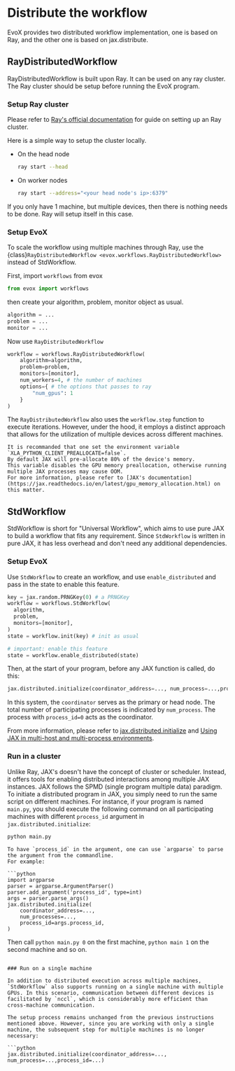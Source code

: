 # Distribute the workflow

EvoX provides two distributed workflow implementation, one is based on Ray, and the other one is based on jax.distribute.

## RayDistributedWorkflow

RayDistributedWorkflow is built upon Ray. It can be used on any ray cluster. The Ray cluster should be setup before running the EvoX program.

### Setup Ray cluster

Please refer to [Ray's official documentation](https://docs.ray.io/en/latest/cluster/getting-started.html) for guide on setting up an Ray cluster.

Here is a simple way to setup the cluster locally.

- On the head node
  ```bash
  ray start --head
  ```
- On worker nodes
  ```bash
  ray start --address="<your head node's ip>:6379"
  ```

If you only have 1 machine, but multiple devices, then there is nothing needs to be done. Ray will setup itself in this case.

### Setup EvoX

To scale the workflow using multiple machines through Ray, use the {class}`RayDistributedWorkflow <evox.workflows.RayDistributedWorkflow>` instead of StdWorkflow.

First, import `workflows` from evox

```python
from evox import workflows
```

then create your algorithm, problem, monitor object as usual.

```python
algorithm = ...
problem = ...
monitor = ...
```

Now use `RayDistributedWorkflow`
```python
workflow = workflows.RayDistributedWorkflow(
    algorithm=algorithm,
    problem=problem,
    monitors=[monitor],
    num_workers=4, # the number of machines
    options={ # the options that passes to ray
        "num_gpus": 1
    }
)
```

The `RayDistributedWorkflow` also uses the `workflow.step` function to execute iterations. However, under the hood, it employs a distinct approach that allows for the utilization of multiple devices across different machines.

```{tip}
It is recommanded that one set the environment variable `XLA_PYTHON_CLIENT_PREALLOCATE=false`.
By default JAX will pre-allocate 80% of the device's memory.
This variable disables the GPU memory preallocation, otherwise running multiple JAX processes may cause OOM.
For more information, please refer to [JAX's documentation](https://jax.readthedocs.io/en/latest/gpu_memory_allocation.html) on this matter.
```

## StdWorkflow

StdWorkflow is short for "Universal Workflow",
which aims to use pure JAX to build a workflow that fits any requirement.
Since `StdWorkflow` is written in pure JAX, it has less overhead and don't need any additional dependencies.

### Setup EvoX

Use `StdWorkflow` to create an workflow,
and use `enable_distributed` and pass in the state to enable this feature.

```python
key = jax.random.PRNGKey(0) # a PRNGKey
workflow = workflows.StdWorkflow(
  algorithm,
  problem,
  monitors=[monitor],
)
state = workflow.init(key) # init as usual

# important: enable this feature
state = workflow.enable_distributed(state)
```

Then, at the start of your program, before any JAX function is called, do this:

```python
jax.distributed.initialize(coordinator_address=..., num_process=...,process_id=...)
```

In this system, the `coordinator` serves as the primary or head node. The total number of participating processes is indicated by `num_process`. The process with `process_id=0` acts as the coordinator.

From more information, please refer to [jax.distributed.initialize](https://jax.readthedocs.io/en/latest/_autosummary/jax.distributed.initialize.html) and [Using JAX in multi-host and multi-process environments](https://jax.readthedocs.io/en/latest/multi_process.html).

### Run in a cluster

Unlike Ray, JAX's doesn't have the concept of cluster or scheduler.
Instead, it offers tools for enabling distributed interactions among multiple JAX instances. JAX follows the SPMD (single program multiple data) paradigm. To initiate a distributed program in JAX, you simply need to run the same script on different machines. For instance, if your program is named `main.py`, you should execute the following command on all participating machines with different `process_id` argument in `jax.distributed.initialize`:

```bash
python main.py
```

```{tip}
To have `process_id` in the argument, one can use `argparse` to parse the argument from the commandline.
For example:

```python
import argparse
parser = argparse.ArgumentParser()
parser.add_argument('process_id', type=int)
args = parser.parse_args()
jax.distributed.initialize(
    coordinator_address=...,
    num_processes=...,
    process_id=args.process_id,
)
```

Then call `python main.py 0` on the first machine, `python main 1` on the second machine and so on.

```

### Run on a single machine

In addition to distributed execution across multiple machines, `StdWorkflow` also supports running on a single machine with multiple GPUs. In this scenario, communication between different devices is facilitated by `nccl`, which is considerably more efficient than cross-machine communication.

The setup process remains unchanged from the previous instructions mentioned above. However, since you are working with only a single machine, the subsequent step for multiple machines is no longer necessary:

```python
jax.distributed.initialize(coordinator_address=..., num_process=...,process_id=...)
```
